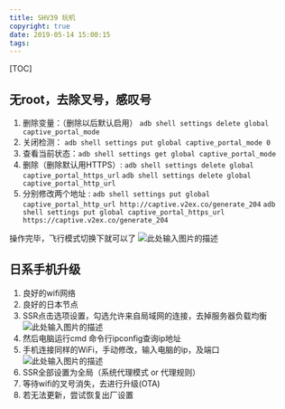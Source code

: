 ```yaml
---
title: SHV39 玩机
copyright: true
date: 2019-05-14 15:00:15
tags:
---
```


[TOC]

## 无root，去除叉号，感叹号

1. 删除变量：（删除以后默认启用） `adb shell settings delete global captive_portal_mode`
2. 关闭检测：  `adb shell settings put global captive_portal_mode 0`
3. 查看当前状态：`adb shell settings get global captive_portal_mode`
4. 删除（删除默认用HTTPS）: `adb shell settings delete global captive_portal_https_url` `adb shell settings delete global captive_portal_http_url`
5. 分别修改两个地址 : `adb shell settings put global captive_portal_http_url http://captive.v2ex.co/generate_204` `adb shell settings put global captive_portal_https_url https://captive.v2ex.co/generate_204`

操作完毕，飞行模式切换下就可以了
![此处输入图片的描述][1]

## 日系手机升级

1. 良好的wifi网络
2. 良好的日本节点
3. SSR点击选项设置，勾选允许来自局域网的连接，去掉服务器负载均衡
   ![此处输入图片的描述][2]
4. 然后电脑运行cmd 命令行ipconfig查询ip地址
5. 手机连接同样的WiFi，手动修改，输入电脑的ip，及端口
   ![此处输入图片的描述][3]
6. SSR全部设置为全局（系统代理模式 or 代理规则）
7. 等待wifi的叉号消失，去进行升级(OTA)
8. 若无法更新，尝试恢复出厂设置

[1]: https://attach.bbs.miui.com/forum/201804/03/213805z55c55is5x3g5s5x.png.thumb.jpg
[2]: http://imgsrc.baidu.com/forum/w=580/sign=e105d952434a20a4311e3ccfa0529847/766d57166d224f4a82b7f25305f790529922d1df.jpg
[3]: http://imgsrc.baidu.com/forum/w=580/sign=97fa14df22dda3cc0be4b82831e83905/b29f5f36acaf2edd7f00c4a9811001e938019310.jpg